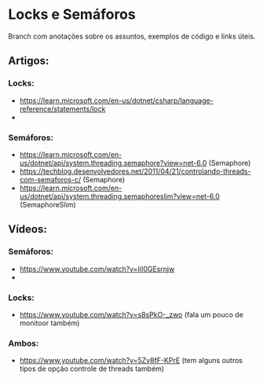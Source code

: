# Locks e Semáforos
Branch com anotações sobre os assuntos, exemplos de código e links úteis.

## Artigos:
### Locks:
- https://learn.microsoft.com/en-us/dotnet/csharp/language-reference/statements/lock
- 
### Semáforos:
- https://learn.microsoft.com/en-us/dotnet/api/system.threading.semaphore?view=net-6.0 (Semaphore)
- https://techblog.desenvolvedores.net/2011/04/21/controlando-threads-com-semaforos-c/ (Semaphore)
- https://learn.microsoft.com/en-us/dotnet/api/system.threading.semaphoreslim?view=net-6.0 (SemaphoreSlim)


## Vídeos:
### Semáforos:
- https://www.youtube.com/watch?v=IiI0GEsrnjw
- 
### Locks:
- https://www.youtube.com/watch?v=s8sPkO-_zwo (fala um pouco de monitoor também)
### Ambos:
- https://www.youtube.com/watch?v=5Zv8fF-KPrE (tem alguns outros tipos de opção controle de threads também)
